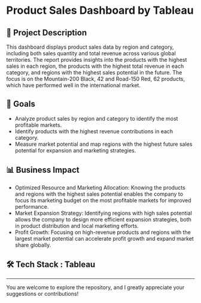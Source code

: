 # Product Sales Dashboard by Tableau

## 📌 Project Description
This dashboard displays product sales data by region and category, including both sales quantity and total revenue across various global territories. The report provides insights into the products with the highest sales in each region, the products with the highest total revenue in each category, and regions with the highest sales potential in the future. The focus is on the Mountain-200 Black, 42 and Road-150 Red, 62 products, which have performed well in the international market.

## 🎯 Goals
- Analyze product sales by region and category to identify the most profitable markets.
- Identify products with the highest revenue contributions in each category.
- Measure market potential and map regions with the highest future sales potential for expansion and marketing strategies.

## 📊 Business Impact
- Optimized Resource and Marketing Allocation: Knowing the products and regions with the highest sales potential enables the company to focus its marketing budget on the most profitable markets for improved performance.
- Market Expansion Strategy: Identifying regions with high sales potential allows the company to design more efficient expansion strategies, both in product distribution and local marketing efforts.
- Profit Growth: Focusing on high-revenue products and regions with the largest market potential can accelerate profit growth and expand market share globally.

## 🛠️ Tech Stack : Tableau

---

You are welcome to explore the repository, and I greatly appreciate your suggestions or contributions!
